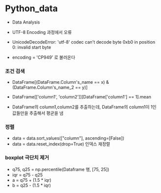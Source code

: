 # Python_data
- Data Analysis

- UTF-8 Encoding 과정에서 오류
- UnicodeDecodeError: 'utf-8' codec can't decode byte 0xb0 in position 0: invalid start byte

- encoding = 'CP949' 로 불러온다


### 조건 검색

- DataFrame[(DataFrame.Column's_name == x) & (DataFrame.Column's_name_2 == y)]

- DataFrame[['column1', 'column2']][DataFrame['column1'] == 1].mean
- DataFrame의 column1,column2를 추출하는데, DataFrame의 column1이 1인 값들만을 추출해서 평균을 냄



### 정렬
- data = data.sort_values(["column"], ascending=[False])
- data = data.reset_index(drop=True) 인덱스 재정렬



### boxplot 극단치 제거

- q75, q25 = np.percentile(Dataframe 행, [75, 25])
- iqr = q75 - q25
- a = q75 + (1.5 * iqr)
- b = q25 - (1.5 * iqr)
